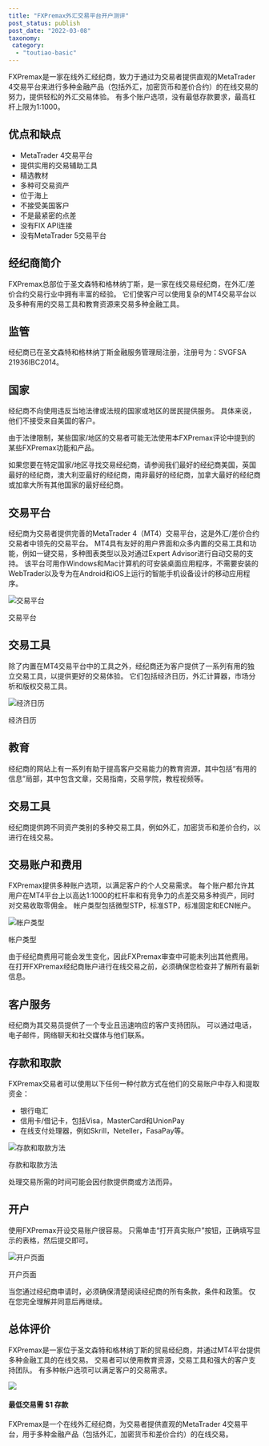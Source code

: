 ```yaml
---
title: "FXPremax外汇交易平台开户测评"
post_status: publish
post_date: "2022-03-08"
taxonomy:
 category: 
  - "toutiao-basic"
---
```


FXPremax是一家在线外汇经纪商，致力于通过为交易者提供直观的MetaTrader 4交易平台来进行多种金融产品（包括外汇，加密货币和差价合约）的在线交易的努力，提供轻松的外汇交易体验。 有多个账户选项，没有最低存款要求，最高杠杆上限为1:1000。

## 优点和缺点
- MetaTrader 4交易平台
- 提供实用的交易辅助工具
- 精选教材
- 多种可交易资产
- 位于海上
- 不接受美国客户
- 不是最紧密的点差
- 没有FIX API连接
- 没有MetaTrader 5交易平台


## 经纪商简介

FXPremax总部位于圣文森特和格林纳丁斯，是一家在线交易经纪商，在外汇/差价合约交易行业中拥有丰富的经验。 它们使客户可以使用复杂的MT4交易平台以及多种有用的交易工具和教育资源来交易多种金融工具。

## 监管

经纪商已在圣文森特和格林纳丁斯金融服务管理局注册，注册号为：SVGFSA 21936IBC2014。

## 国家

经纪商不向使用违反当地法律或法规的国家或地区的居民提供服务。 具体来说，他们不接受来自美国的客户。

由于法律限制，某些国家/地区的交易者可能无法使用本FXPremax评论中提到的某些FXPremax功能和产品。

如果您要在特定国家/地区寻找交易经纪商，请参阅我们最好的经纪商美国，英国最好的经纪商，澳大利亚最好的经纪商，南非最好的经纪商，加拿大最好的经纪商或加拿大所有其他国家的最好经纪商。

## 交易平台

经纪商为交易者提供完善的MetaTrader 4（MT4）交易平台，这是外汇/差价合约交易者中领先的交易平台。 MT4具有友好的用户界面和众多内置的交易工具和功能，例如一键交易，多种图表类型以及对通过Expert Advisor进行自动交易的支持。 该平台可用作Windows和Mac计算机的可安装桌面应用程序，不需要安装的WebTrader以及专为在Android和iOS上运行的智能手机设备设计的移动应用程序。

![交易平台](https://cdn.fendou.la/funstoutiao/2020/11/FxPremax-Review-Trading-Platform.jpg "交易平台")

交易平台

## 交易工具

除了内置在MT4交易平台中的工具之外，经纪商还为客户提供了一系列有用的独立交易工具，以提供更好的交易体验。 它们包括经济日历，外汇计算器，市场分析和版权交易工具。

![经济日历](https://cdn.fendou.la/funstoutiao/2020/11/FXPremax-Review-Economic-Calendar-.jpg "经济日历")

经济日历

## 教育

经纪商的网站上有一系列有助于提高客户交易能力的教育资源，其中包括“有用的信息”局部，其中包含文章，交易指南，交易学院，教程视频等。

## 交易工具

经纪商提供跨不同资产类别的多种交易工具，例如外汇，加密货币和差价合约，以进行在线交易。

## 交易账户和费用

FXPremax提供多种账户选项，以满足客户的个人交易需求。 每个账户都允许其用户在MT4平台上以高达1:1000的杠杆率和有竞争力的点差交易多种资产，同时对交易收取零佣金。 帐户类型包括微型STP，标准STP，标准固定和ECN帐户。

![帐户类型](https://cdn.fendou.la/funstoutiao/2020/11/FXPremax-Review-Account-Types.jpg "帐户类型")

帐户类型

由于经纪商费用可能会发生变化，因此FXPremax审查中可能未列出其他费用。 在打开FXPremax经纪商账户进行在线交易之前，必须确保您检查并了解所有最新信息。

## 客户服务

经纪商为其交易员提供了一个专业且迅速响应的客户支持团队。 可以通过电话，电子邮件，网络聊天和社交媒体与他们联系。

## 存款和取款

FXPremax交易者可以使用以下任何一种付款方式在他们的交易账户中存入和提取资金：
- 银行电汇
- 信用卡/借记卡，包括Visa，MasterCard和UnionPay
- 在线支付处理器，例如Skrill，Neteller，FasaPay等。

![存款和取款方法](https://cdn.fendou.la/funstoutiao/2020/11/FXPremax-Review-Deposit-and-Withdrawal-Methods-.jpg "存款和取款方法")

存款和取款方法

处理交易所需的时间可能会因付款提供商或方法而异。

## 开户

使用FXPremax开设交易账户很容易。 只需单击“打开真实账户”按钮，正确填写显示的表格，然后提交即可。

![开户页面](https://cdn.fendou.la/funstoutiao/2020/11/FXPremax-Review-Account-Opening-Page-1.jpg "开户页面")

开户页面

当您通过经纪商申请时，必须确保清楚阅读经纪商的所有条款，条件和政策。 仅在您完全理解并同意后再继续。

## 总体评价

FXPremax是一家位于圣文森特和格林纳丁斯的贸易经纪商，并通过MT4平台提供多种金融工具的在线交易。 交易者可以使用教育资源，交易工具和强大的客户支持团队。 有多种帐户选项可以满足客户的交易需求。

![](https://cdn.fendou.la/funstoutiao/2020/11/FXPremax-Logo.png)

#### 最低交易需 **$1** 存款

FXPremax是一个在线外汇经纪商，为交易者提供直观的MetaTrader 4交易平台，用于多种金融产品（包括外汇，加密货币和差价合约）的在线交易。
